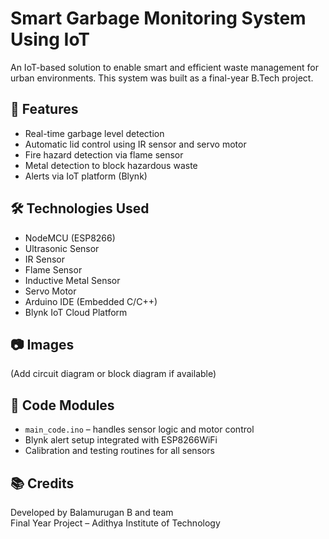 # Smart Garbage Monitoring System Using IoT

An IoT-based solution to enable smart and efficient waste management for urban environments. This system was built as a final-year B.Tech project.

## 🚀 Features
- Real-time garbage level detection
- Automatic lid control using IR sensor and servo motor
- Fire hazard detection via flame sensor
- Metal detection to block hazardous waste
- Alerts via IoT platform (Blynk)

## 🛠️ Technologies Used
- NodeMCU (ESP8266)
- Ultrasonic Sensor
- IR Sensor
- Flame Sensor
- Inductive Metal Sensor
- Servo Motor
- Arduino IDE (Embedded C/C++)
- Blynk IoT Cloud Platform

## 📷 Images
(Add circuit diagram or block diagram if available)

## 📂 Code Modules
- `main_code.ino` – handles sensor logic and motor control
- Blynk alert setup integrated with ESP8266WiFi
- Calibration and testing routines for all sensors


## 📚 Credits
Developed by Balamurugan B and team  
Final Year Project – Adithya Institute of Technology  
